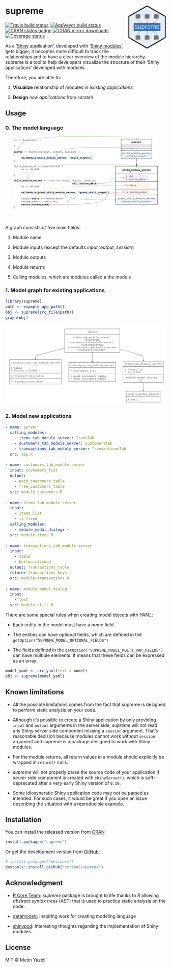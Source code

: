 
<!-- README.md is generated from README.Rmd. Please edit that file -->

# supreme <a href='https://github.com/strboul/supreme/'><img src='https://raw.githubusercontent.com/strboul/supreme/master/inst/media/logo.png' align="right" height="135"></a>

<!-- badges: start -->

[![Travis build
status](https://travis-ci.org/strboul/supreme.svg?branch=master)](https://travis-ci.org/strboul/supreme)
[![AppVeyor build
status](https://ci.appveyor.com/api/projects/status/github/strboul/supreme?branch=master&svg=true)](https://ci.appveyor.com/project/strboul/supreme)
[![CRAN status
badge](https://www.r-pkg.org/badges/version/supreme)](https://cran.r-project.org/package=supreme)
[![CRAN mirror
downloads](https://cranlogs.r-pkg.org/badges/supreme)](https://www.r-pkg.org/pkg/supreme)
[![Coverage
status](https://codecov.io/gh/strboul/supreme/branch/master/graph/badge.svg)](https://codecov.io/github/strboul/supreme?branch=master)
<!-- badges: end -->

As a ‘[Shiny](https://shiny.rstudio.com/) application’, developed with
‘[Shiny modules](https://shiny.rstudio.com/articles/modules.html)’,
gets bigger, it becomes more difficult to track the relationships and to
have a clear overview of the module hierarchy. supreme is a tool to help
developers visualize the structure of their ‘Shiny applications’
developed with modules.

Therefore, you are able to:

1.  **Visualize** relationship of modules in *existing applications*

2.  **Design** *new applications* from scratch

## Usage

### 0\. The model language

<p align="center">

<img src="https://raw.githubusercontent.com/strboul/supreme/master/inst/media/supreme-diagram.png" width="90%" style="display: block; margin: auto;" />

</p>

<br/>

A graph consists of five main fields:

1.  Module name

2.  Module inputs (except the defaults *input*, *output*, *session*)

3.  Module outputs

4.  Module returns

5.  Calling modules, which are modules called a the module

### 1\. Model graph for existing applications

``` r
library(supreme)
path <- example_app_path()
obj <- supreme(src_file(path))
graph(obj)
```

<img src="man/figures/README-supreme-graph-example-1.png" width="100%" />

<br>

### 2\. Model new applications

``` yaml
- name: server
  calling_modules:
    - items_tab_module_server: ItemsTab
    - customers_tab_module_server: CustomersTab
    - transactions_tab_module_server: TransactionsTab
  src: app.R

- name: customers_tab_module_server
  input: customers_list
  output:
    - paid_customers_table
    - free_customers_table
  src: module-customers.R

- name: items_tab_module_server
  input:
    - items_list
    - is_fired
  calling_modules:
    - module_modal_dialog: ~
  src: module-items.R

- name: transactions_tab_module_server
  input:
    - table
    - button_clicked
  output: transactions_table
  return: transactions_keys
  src: module-transactions.R

- name: module_modal_dialog
  input:
    - text
  src: module-utils.R
```

There are some special rules when creating model objects with *YAML*:

  - Each entity in the model must have a *name* field.

  - The entities can have optional fields, which are defined in the
    `getOption("SUPREME_MODEL_OPTIONAL_FIELDS")`

  - The fields defined in the
    `getOption("SUPREME_MODEL_MULTI_VAR_FIELDS")` can have multiple
    elements. It means that these fields can be expressed as an array.

<!-- end list -->

``` r
model_yaml <- src_yaml(text = model)
obj <- supreme(model_yaml)
```

## Known limitations

  - All the possible limitations comes from the fact that supreme is
    designed to perform static analysis on your code.

  - Although it’s possible to create a Shiny application by only
    providing `input` and `output` arguments in the server side,
    *supreme* will not read any Shiny server side component missing a
    `session` argument. That’s reasonable decision because modules
    cannot work without `session` argument and supreme is a package
    designed to work with Shiny modules.

  - For the module returns, all return values in a module should
    explicitly be wrapped in `return()` calls.

  - *supreme* will not properly parse the source code of your
    application if server side component is created with
    `shinyServer()`, which is soft-deprecated after a very early Shiny
    version of `0.10`.

  - Some idiosyncratic Shiny application code may not be parsed as
    intended. For such cases, it would be great if you open an issue
    describing the situation with a reproducible example.

## Installation

You can install the released version from
[CRAN](https://cran.r-project.org/package=supreme):

``` r
install.packages("supreme")
```

Or get the development version from
[GitHub](https://github.com/strboul/supreme):

``` r
# install.packages("devtools")
devtools::install_github("strboul/supreme")
```

## Acknowledgment

  - [R Core Team](https://www.r-project.org/): *supreme* package is
    brought to life thanks to *R* allowing *abstract syntax trees* (AST)
    that is used to practice static analysis on the code.

  - [datamodelr](https://github.com/bergant/datamodelr): Inspiring work
    for creating modeling language

  - [shinypod](https://github.com/ijlyttle/shinypod): Interesting
    thoughts regarding the implementation of Shiny modules

## License

MIT © Metin Yazici
